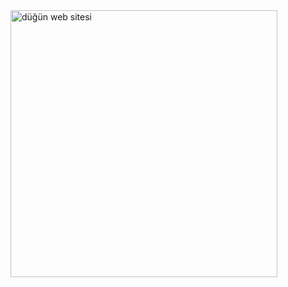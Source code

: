<img width="427" alt="düğün web sitesi" src="https://github.com/user-attachments/assets/0908eb98-27cb-47ab-bbd4-dee18333db51" />

